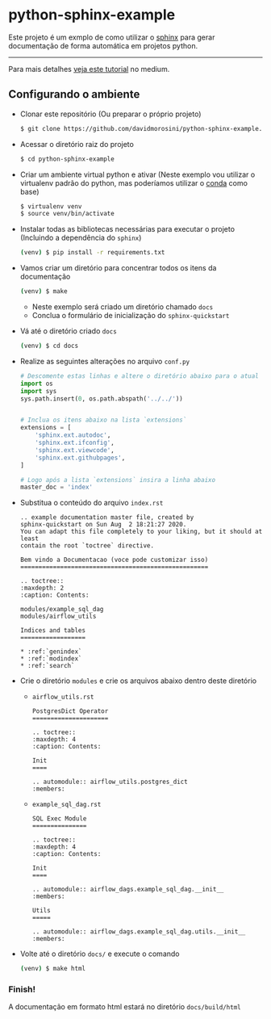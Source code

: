 # python-sphinx-example

Este projeto é um exmplo de como utilizar o [sphinx](https://www.sphinx-doc.org/en/master/) para gerar documentação de forma automática em projetos python.

----

Para mais detalhes [veja este tutorial]() no medium.

## Configurando o ambiente

- Clonar este repositório (Ou preparar o próprio projeto)
  
    ```bash
    $ git clone https://github.com/davidmorosini/python-sphinx-example.git
    ```

- Acessar o diretório raiz do projeto

    ```bash
    $ cd python-sphinx-example
    ```

- Criar um ambiente virtual python e ativar (Neste exemplo vou utilizar o virtualenv padrão do python, mas poderíamos utilizar o [conda](https://www.anaconda.com/) como base)
  
    ```bash
    $ virtualenv venv
    $ source venv/bin/activate
    ```

- Instalar todas as bibliotecas necessárias para executar o projeto (Incluindo a dependência do `sphinx`)
  
    ```bash
    (venv) $ pip install -r requirements.txt
    ```

- Vamos criar um diretório para concentrar todos os itens da documentação
  
    ```bash
    (venv) $ make
    ```
    - Neste exemplo será criado um diretório chamado `docs`
    - Conclua o formulário de inicialização do `sphinx-quickstart`

- Vá até o diretório criado `docs`

    ```bash
    (venv) $ cd docs
    ```

- Realize as seguintes alterações no arquivo `conf.py`
  
    ```python
    # Descomente estas linhas e altere o diretório abaixo para o atual
    import os
    import sys
    sys.path.insert(0, os.path.abspath('../../'))


    # Inclua os itens abaixo na lista `extensions`
    extensions = [
        'sphinx.ext.autodoc',
        'sphinx.ext.ifconfig',
        'sphinx.ext.viewcode',
        'sphinx.ext.githubpages',
    ]

    # Logo após a lista `extensions` insira a linha abaixo
    master_doc = 'index'
    ```

- Substitua o conteúdo do arquivo `index.rst`
  
    ```
    .. example documentation master file, created by
    sphinx-quickstart on Sun Aug  2 18:21:27 2020.
    You can adapt this file completely to your liking, but it should at least
    contain the root `toctree` directive.

    Bem vindo a Documentacao (voce pode customizar isso)
    ====================================================

    .. toctree::
    :maxdepth: 2
    :caption: Contents:

    modules/example_sql_dag
    modules/airflow_utils

    Indices and tables
    ==================

    * :ref:`genindex`
    * :ref:`modindex`
    * :ref:`search`
    ```

- Crie o diretório `modules` e crie os arquivos abaixo dentro deste diretório
  
    - `airflow_utils.rst`
        ```
        PostgresDict Operator
        =====================

        .. toctree::
        :maxdepth: 4
        :caption: Contents:

        Init
        ====

        .. automodule:: airflow_utils.postgres_dict
        :members:
        ```

    - `example_sql_dag.rst`
        ```
        SQL Exec Module
        ===============

        .. toctree::
        :maxdepth: 4
        :caption: Contents:

        Init
        ====

        .. automodule:: airflow_dags.example_sql_dag.__init__
        :members:

        Utils
        =====

        .. automodule:: airflow_dags.example_sql_dag.utils.__init__
        :members:
        ```

- Volte até o diretório `docs/` e execute o comando

    ```bash
    (venv) $ make html
    ```

### Finish!

A documentação em formato html estará no diretório `docs/build/html`
